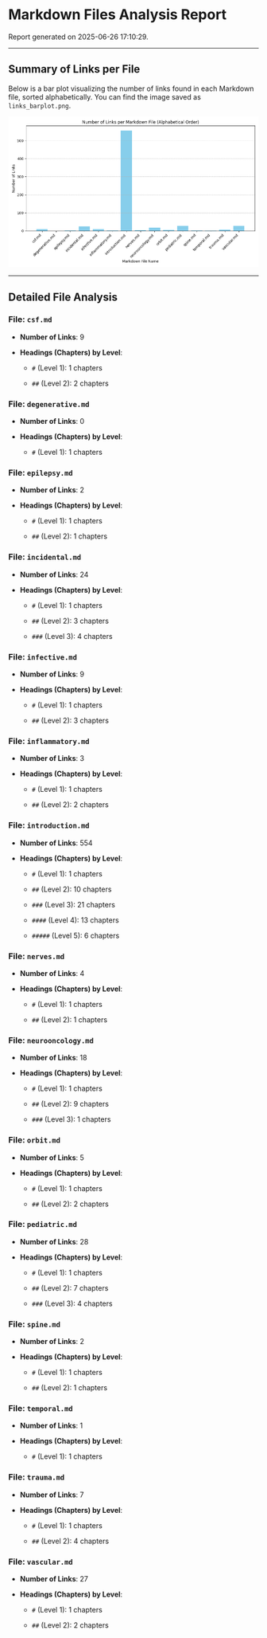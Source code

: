 # Markdown Files Analysis Report

Report generated on 2025-06-26 17:10:29.

---
## Summary of Links per File

Below is a bar plot visualizing the number of links found in each Markdown file, sorted alphabetically. You can find the image saved as `links_barplot.png`.

![Number of Links per Markdown File](links_barplot.png)

---
## Detailed File Analysis

### File: `csf.md`

- **Number of Links**: 9

- **Headings (Chapters) by Level**:

  - `#` (Level 1): 1 chapters

  - `##` (Level 2): 2 chapters



### File: `degenerative.md`

- **Number of Links**: 0

- **Headings (Chapters) by Level**:

  - `#` (Level 1): 1 chapters



### File: `epilepsy.md`

- **Number of Links**: 2

- **Headings (Chapters) by Level**:

  - `#` (Level 1): 1 chapters

  - `##` (Level 2): 1 chapters



### File: `incidental.md`

- **Number of Links**: 24

- **Headings (Chapters) by Level**:

  - `#` (Level 1): 1 chapters

  - `##` (Level 2): 3 chapters

  - `###` (Level 3): 4 chapters



### File: `infective.md`

- **Number of Links**: 9

- **Headings (Chapters) by Level**:

  - `#` (Level 1): 1 chapters

  - `##` (Level 2): 3 chapters



### File: `inflammatory.md`

- **Number of Links**: 3

- **Headings (Chapters) by Level**:

  - `#` (Level 1): 1 chapters

  - `##` (Level 2): 2 chapters



### File: `introduction.md`

- **Number of Links**: 554

- **Headings (Chapters) by Level**:

  - `#` (Level 1): 1 chapters

  - `##` (Level 2): 10 chapters

  - `###` (Level 3): 21 chapters

  - `####` (Level 4): 13 chapters

  - `#####` (Level 5): 6 chapters



### File: `nerves.md`

- **Number of Links**: 4

- **Headings (Chapters) by Level**:

  - `#` (Level 1): 1 chapters

  - `##` (Level 2): 1 chapters



### File: `neurooncology.md`

- **Number of Links**: 18

- **Headings (Chapters) by Level**:

  - `#` (Level 1): 1 chapters

  - `##` (Level 2): 9 chapters

  - `###` (Level 3): 1 chapters



### File: `orbit.md`

- **Number of Links**: 5

- **Headings (Chapters) by Level**:

  - `#` (Level 1): 1 chapters

  - `##` (Level 2): 2 chapters



### File: `pediatric.md`

- **Number of Links**: 28

- **Headings (Chapters) by Level**:

  - `#` (Level 1): 1 chapters

  - `##` (Level 2): 7 chapters

  - `###` (Level 3): 4 chapters



### File: `spine.md`

- **Number of Links**: 2

- **Headings (Chapters) by Level**:

  - `#` (Level 1): 1 chapters

  - `##` (Level 2): 1 chapters



### File: `temporal.md`

- **Number of Links**: 1

- **Headings (Chapters) by Level**:

  - `#` (Level 1): 1 chapters



### File: `trauma.md`

- **Number of Links**: 7

- **Headings (Chapters) by Level**:

  - `#` (Level 1): 1 chapters

  - `##` (Level 2): 4 chapters



### File: `vascular.md`

- **Number of Links**: 27

- **Headings (Chapters) by Level**:

  - `#` (Level 1): 1 chapters

  - `##` (Level 2): 2 chapters


